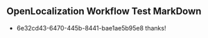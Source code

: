 ## OpenLocalization Workflow Test MarkDown
* 6e32cd43-6470-445b-8441-bae1ae5b95e8 
thanks!<!--HONumber=Mar16_HO2-->
